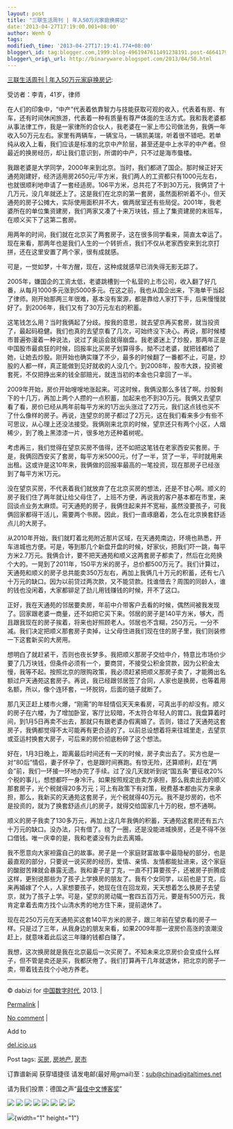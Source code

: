```yaml
--- 
layout: post 
title: "三联生活周刊 | 年入50万元家庭换房记" 
date:'2013-04-27T17:19:00.001+08:00' 
author: Wenh Q
tags:
modified\_time: '2013-04-27T17:19:41.774+08:00' 
blogger\_id: tag:blogger.com,1999:blog-4961947611491238191.post-4664179562387820946
blogger\_orig\_url: http://binaryware.blogspot.com/2013/04/50.html
---
```

[三联生活周刊 |
年入50万元家庭换房记](http://feedproxy.google.com/~r/chinagfwblog/~3/bKl1oH1hMm0/):

受访者：李青，41岁，律师

在人们的印象中，“中产”代表着依靠智力与技能获取可观的收入，代表着有房、有车，还有时间休闲旅游，代表着一种有质量有尊严体面的生活方式。我和我老婆都从事法律工作，我是一家律所的合伙人，我老婆在一家上市公司做法务，我俩一年收入50万元左右。家里有两辆车，一辆宝马，一辆凯美瑞，听着很不错吧。若单纯从收入上看，我们应该是标准的北京中产阶层，甚至还是中上水平的中产者。但最近的换房经历，却让我们意识到，所谓的中产，只不过是海市蜃楼。

我跟老婆是大学同学，2000年来到北京。当时，我们都进了国企。那时候正好天通苑刚建好，经济适用房2650元/平方米，我们两人的工资都只有1000元左右，也就很顺利地申请了一套经适房。106平方米，总共花了不到30万元，我俩贷了十几万元，没几年就还上了。这是我们在北京的第一套房，虽然面积听着不小，但天通苑的房子公摊大，实际使用面积并不大，做两居室还有些局促。2001年，我老婆所在的单位集资建房，我们两家又凑了十来万块钱，搭上了集资建房的末班车，在顺义买下了这第二套房。

用两年的时间，我们就在北京买了两套房子，这在很多同学看来，简直太幸运了。现在来看，那两年也是我们人生的一个转折点，我们不仅从老家西安来到北京打拼，还在这里安置了两个家，很有成就感。

可是，一觉如梦，十年方醒，现在，这种成就感早已消失得无影无踪了。

2005年，嫌国企的工资太低，老婆跳槽到一个私营的上市公司，收入翻了好几番，从每月1000多元涨到5000多元。在这之前，我也从国企出来，下海单干当起了律师。刚开始那两三年很难，基本没有案源，都是靠给人家打下手，后来慢慢就好了。到2006年，我们又有了30万元左右的积蓄。

这笔钱怎么用？当时我俩起了分歧。按我的意思，就去望京再买套房，就当投资了，最起码稳健。我们也真的去望京看了几次，可始终没下决心。再说，那时候楼市普遍弥漫着一种说法，说过了奥运会就得崩盘。我老婆迷上了炒股，那两年正是中国股市最疯狂的时候，回报率比买房子划算得多。拗不过老婆，就把钱都给了她，让她去炒股。刚开始也确实赚了不少，最多的时候翻了一番都不止，可是，炒股的人都一样，真正能做到见好就收的人没几个。到2008年，股市大跌，投资被套死，不仅把挣出来的钱全部赔光，就连当初的本金也只拿回了一半。

2009年开始，房价开始嗖嗖地涨起来。可这时候，我俩没那么多钱了啊。炒股剩下的十几万，再加上两个人攒的一点积蓄，加起来也不到30万元。我俩又去望京看了看，房价已经从两年前每平方米的1万出头涨过了2万元，我们这点钱也买不了什么像样的房子。再说，连望京的房子都过了2万元，这在我们看来多少有些不可思议，从心理上还没法接受。我俩刚来北京的时候，望京还只有两个小区，人烟稀少，到了晚上黑漆漆一片，很多地方还种着树呢。

考虑再三，我们觉得在望京买房不值得，还不如把这笔钱在老家西安买套房。于是，我俩回西安买了套房，每平方米5000元，付了一半，贷了一半，平时就用来出租。这或许是这10年来，我俩做的回报率最高的一笔投资，现在那房子已经涨到了每平方米1万元。

没在望京买房，不代表着我们就放弃了在北京买房的想法，还是不甘心啊。顺义的房子我们住了两年就让给父母住了，上班不方便，再说我的客户基本都在市里，来回谈点业务太麻烦。可天通苑的房子，我俩住起来并不宽裕，虽然没要孩子，可我俩回家都得干活儿，需要两个书房。因此，我们一直琢磨着，怎么在北京换套舒适点儿的大房子。

从2010年开始，我们就盯着北苑附近那片区域，在天通苑南边，环境也熟悉，开车进城也方便。可是，等到那几个新盘开盘的时候，好家伙，把我们吓一跳，每平方米2.7万元。我俩合计，要不把天通苑和顺义这两套房子都卖了，然后在北苑换个大的。一晃到了2011年，150平方米的房子，总价都500万元了。我们计算过，天通苑和顺义的房子总共能卖350万左右，再加上我俩几十万元的积蓄，还有七八十万元的缺口。因为以前贷过两次款，又不能贷款。找谁借去？周围的同龄人，谁的钱也没闲着，大家都铆足了劲儿用钱赚钱的时候，开不了这口。

正好，我在天通苑的邻居要卖房，年前中介带客户去看的时候，偶然间被我发现了。回家跟老婆一商量，还不如把它买下来。邻居的房子是140平方米，够大，而且跟我现在的房子挨着，将来也好照顾老人。邻居也不含糊，250万元，一分不减。我们决定把顺义那套房子卖掉，让父母住进我们现在住的房子里，我们则装修一下这套新买的大房用。

想明白了就赶紧干，否则也夜长梦多。我把顺义那房子交给中介，特意比市场价少要了几万块钱，但条件必须有一个，要商贷，不接受公积金贷款，因为公积金太慢，我等不起。按照北京的限购政策，我必须赶紧把顺义那房子卖了，才能腾出名额过户天通苑这套房子。再说，我已经跟邻居签了合同，人家也是换房，也等着用名额，所以，像个连环套，一环脱钩，后面的链子就断了。

那几天正赶上楼市火爆，“刚需”的年轻情侣天天来看房，可真出手的却没有。顺义的房子在六楼，为了增加卧室，客厅比较暗，不太符合年轻人的胃口。我盘算着时间，到1月5日再卖不出去，那就只有跟老婆办假离婚了。否则，错过了天通苑这套房子，我俩都觉得不太可能再有更合适的了。以前总设想着将来往城里走，去望京或亚运村换套大房子，可后来的房价彻底粉碎了这个想法。

好在，1月3日晚上，距离最后时间还有一天的时候，房子卖出去了。买方也是一对“80后”情侣，妻子怀孕了，也是跟时间赛跑。有惊无险，还算顺利，赶在“两会”前，我们一环接一环地办完了手续。过了没几天就听到说“国五条”要征收20%个税的事儿，想想都吓一身冷汗。如果按照规定由卖方承担，那么我卖出去的顺义那套房子，光个税就得20多万元；可上有政策下有对策，税费基本都由买方来承担，那么，我新买的天通苑这套房子，光个税就得40万元。我不是炒房的，也不是投资的，就为了换套舒适点儿的房子，就得交给国家几十万的税，想不通啊。

顺义的房子我卖了130多万元，再加上这几年我俩的积蓄，天通苑这套房还有五六十万元的缺口。没办法，只有借了。绕了一圈，还是没能进城换房，还是不得不张口借钱。唯一庆幸的是，我和老婆没有为此去离婚。

我不愿意向大家袒露自己的故事。房子是一个家庭财富故事中最隐秘的部分，也是最直观的部分，只要说一说买房的经历，爱情、亲情、友情都能扯进来，这个家庭的酸甜苦辣就会暴露无遗。我和妻子是丁克，一直不打算要孩子，还被房子折腾成这样，更别说那些为了孩子上学换房的朋友了。我有个女同学，以前也是丁克，后来再婚嫁了个人，人家想要孩子，她现在住在回龙观，天天想着怎么换房子去望京，就为了孩子上学。可是，望京的房动辄一套四五百万元，要是有500万元，我肯定拿着去南方找个山清水秀的地方住下来，提前退休了。

现在花250万元在天通苑买这套140平方米的房子，跟三年前在望京看的房子一样。只是过了三年，从我身边的朋友来看，如果2009年那一波房价高涨的浪潮没赶上，就意味着此后这三年赚的钱都白赚了。

我想，这次换房就是我在北京最后一次买房了。不知未来北京房价会变成什么样子，但不管是卖还是买，我都厌倦了。我们打算再干几年就退休，把北京的房子一卖，带着钱去找个小地方养老。


------------------------------------------------------------------------

© dabizi for [中国数字时代](https://kexueshangwang.info/chinese), 2013.
|

[Permalink](https://kexueshangwang.info/chinese/2013/04/%e4%b8%89%e8%81%94%e7%94%9f%e6%b4%bb%e5%91%a8%e5%88%8a-%e5%b9%b4%e5%85%a550%e4%b8%87%e5%85%83%e5%ae%b6%e5%ba%ad%e6%8d%a2%e6%88%bf%e8%ae%b0/)
|

[No
comment](https://kexueshangwang.info/chinese/2013/04/%e4%b8%89%e8%81%94%e7%94%9f%e6%b4%bb%e5%91%a8%e5%88%8a-%e5%b9%b4%e5%85%a550%e4%b8%87%e5%85%83%e5%ae%b6%e5%ba%ad%e6%8d%a2%e6%88%bf%e8%ae%b0/#comments)
|

Add to

[del.icio.us](http://del.icio.us/post?url=https://kexueshangwang.info/chinese/2013/04/%e4%b8%89%e8%81%94%e7%94%9f%e6%b4%bb%e5%91%a8%e5%88%8a-%e5%b9%b4%e5%85%a550%e4%b8%87%e5%85%83%e5%ae%b6%e5%ba%ad%e6%8d%a2%e6%88%bf%e8%ae%b0/&title=%E4%B8%89%E8%81%94%E7%94%9F%E6%B4%BB%E5%91%A8%E5%88%8A%20%7C%20%E5%B9%B4%E5%85%A550%E4%B8%87%E5%85%83%E5%AE%B6%E5%BA%AD%E6%8D%A2%E6%88%BF%E8%AE%B0)





Post tags:
[买房](https://kexueshangwang.info/chinese/tag/%e4%b9%b0%e6%88%bf/?category=18271),
[房地产](https://kexueshangwang.info/chinese/tag/%e6%88%bf%e5%9c%b0%e4%ba%a7/?category=18271),
[房市](https://kexueshangwang.info/chinese/tag/%e6%88%bf%e5%b8%82/?category=18271)



订靠谱新闻 获穿墙捷径
请发电邮(最好用gmail)至：sub@chinadigitaltimes.net



请为我们投票：德国之声“[最佳中文博客奖](https://thebobs.com/chinese/category/2013/best-blog-chinese-2013/)”





<div>

[![](http://feeds.feedburner.com/~ff/chinagfwblog?d=yIl2AUoC8zA)](http://feeds.feedburner.com/~ff/chinagfwblog?a=bKl1oH1hMm0:Jr752SGhg_0:yIl2AUoC8zA)
[![](http://feeds.feedburner.com/~ff/chinagfwblog?i=bKl1oH1hMm0:Jr752SGhg_0:-BTjWOF_DHI)](http://feeds.feedburner.com/~ff/chinagfwblog?a=bKl1oH1hMm0:Jr752SGhg_0:-BTjWOF_DHI)
[![](http://feeds.feedburner.com/~ff/chinagfwblog?i=bKl1oH1hMm0:Jr752SGhg_0:F7zBnMyn0Lo)](http://feeds.feedburner.com/~ff/chinagfwblog?a=bKl1oH1hMm0:Jr752SGhg_0:F7zBnMyn0Lo)
[![](http://feeds.feedburner.com/~ff/chinagfwblog?i=bKl1oH1hMm0:Jr752SGhg_0:V_sGLiPBpWU)](http://feeds.feedburner.com/~ff/chinagfwblog?a=bKl1oH1hMm0:Jr752SGhg_0:V_sGLiPBpWU)
[![](http://feeds.feedburner.com/~ff/chinagfwblog?d=qj6IDK7rITs)](http://feeds.feedburner.com/~ff/chinagfwblog?a=bKl1oH1hMm0:Jr752SGhg_0:qj6IDK7rITs)
[![](http://feeds.feedburner.com/~ff/chinagfwblog?d=l6gmwiTKsz0)](http://feeds.feedburner.com/~ff/chinagfwblog?a=bKl1oH1hMm0:Jr752SGhg_0:l6gmwiTKsz0)
[![](http://feeds.feedburner.com/~ff/chinagfwblog?i=bKl1oH1hMm0:Jr752SGhg_0:gIN9vFwOqvQ)](http://feeds.feedburner.com/~ff/chinagfwblog?a=bKl1oH1hMm0:Jr752SGhg_0:gIN9vFwOqvQ)
[![](http://feeds.feedburner.com/~ff/chinagfwblog?d=TzevzKxY174)](http://feeds.feedburner.com/~ff/chinagfwblog?a=bKl1oH1hMm0:Jr752SGhg_0:TzevzKxY174)

</div>

![](http://feeds.feedburner.com/~r/chinagfwblog/~4/bKl1oH1hMm0){width="1"
height="1"}
